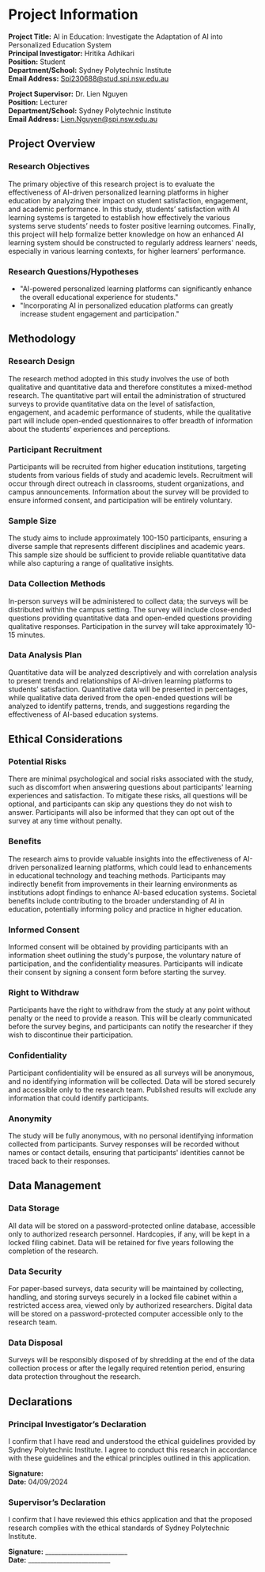 # Project Information

**Project Title:** AI in Education: Investigate the Adaptation of AI into Personalized Education System  
**Principal Investigator:** Hritika Adhikari  
**Position:** Student  
**Department/School:** Sydney Polytechnic Institute  
**Email Address:** Spi230688@stud.spi.nsw.edu.au  

**Project Supervisor:** Dr. Lien Nguyen  
**Position:** Lecturer  
**Department/School:** Sydney Polytechnic Institute  
**Email Address:** Lien.Nguyen@spi.nsw.edu.au  

## Project Overview

### Research Objectives
The primary objective of this research project is to evaluate the effectiveness of AI-driven personalized learning platforms in higher education by analyzing their impact on student satisfaction, engagement, and academic performance. In this study, students’ satisfaction with AI learning systems is targeted to establish how effectively the various systems serve students’ needs to foster positive learning outcomes. Finally, this project will help formalize better knowledge on how an enhanced AI learning system should be constructed to regularly address learners' needs, especially in various learning contexts, for higher learners’ performance.

### Research Questions/Hypotheses
- "AI-powered personalized learning platforms can significantly enhance the overall educational experience for students."
- "Incorporating AI in personalized education platforms can greatly increase student engagement and participation."

## Methodology

### Research Design
The research method adopted in this study involves the use of both qualitative and quantitative data and therefore constitutes a mixed-method research. The quantitative part will entail the administration of structured surveys to provide quantitative data on the level of satisfaction, engagement, and academic performance of students, while the qualitative part will include open-ended questionnaires to offer breadth of information about the students’ experiences and perceptions.

### Participant Recruitment
Participants will be recruited from higher education institutions, targeting students from various fields of study and academic levels. Recruitment will occur through direct outreach in classrooms, student organizations, and campus announcements. Information about the survey will be provided to ensure informed consent, and participation will be entirely voluntary.

### Sample Size
The study aims to include approximately 100-150 participants, ensuring a diverse sample that represents different disciplines and academic years. This sample size should be sufficient to provide reliable quantitative data while also capturing a range of qualitative insights.

### Data Collection Methods
In-person surveys will be administered to collect data; the surveys will be distributed within the campus setting. The survey will include close-ended questions providing quantitative data and open-ended questions providing qualitative responses. Participation in the survey will take approximately 10-15 minutes.

### Data Analysis Plan
Quantitative data will be analyzed descriptively and with correlation analysis to present trends and relationships of AI-driven learning platforms to students’ satisfaction. Quantitative data will be presented in percentages, while qualitative data derived from the open-ended questions will be analyzed to identify patterns, trends, and suggestions regarding the effectiveness of AI-based education systems.

## Ethical Considerations

### Potential Risks
There are minimal psychological and social risks associated with the study, such as discomfort when answering questions about participants' learning experiences and satisfaction. To mitigate these risks, all questions will be optional, and participants can skip any questions they do not wish to answer. Participants will also be informed that they can opt out of the survey at any time without penalty.

### Benefits
The research aims to provide valuable insights into the effectiveness of AI-driven personalized learning platforms, which could lead to enhancements in educational technology and teaching methods. Participants may indirectly benefit from improvements in their learning environments as institutions adopt findings to enhance AI-based education systems. Societal benefits include contributing to the broader understanding of AI in education, potentially informing policy and practice in higher education.

### Informed Consent
Informed consent will be obtained by providing participants with an information sheet outlining the study's purpose, the voluntary nature of participation, and the confidentiality measures. Participants will indicate their consent by signing a consent form before starting the survey.

### Right to Withdraw
Participants have the right to withdraw from the study at any point without penalty or the need to provide a reason. This will be clearly communicated before the survey begins, and participants can notify the researcher if they wish to discontinue their participation.

### Confidentiality
Participant confidentiality will be ensured as all surveys will be anonymous, and no identifying information will be collected. Data will be stored securely and accessible only to the research team. Published results will exclude any information that could identify participants.

### Anonymity
The study will be fully anonymous, with no personal identifying information collected from participants. Survey responses will be recorded without names or contact details, ensuring that participants' identities cannot be traced back to their responses.

## Data Management

### Data Storage
All data will be stored on a password-protected online database, accessible only to authorized research personnel. Hardcopies, if any, will be kept in a locked filing cabinet. Data will be retained for five years following the completion of the research.

### Data Security
For paper-based surveys, data security will be maintained by collecting, handling, and storing surveys securely in a locked file cabinet within a restricted access area, viewed only by authorized researchers. Digital data will be stored on a password-protected computer accessible only to the research team.

### Data Disposal
Surveys will be responsibly disposed of by shredding at the end of the data collection process or after the legally required retention period, ensuring data protection throughout the research.

## Declarations

### Principal Investigator’s Declaration
I confirm that I have read and understood the ethical guidelines provided by Sydney Polytechnic Institute. I agree to conduct this research in accordance with these guidelines and the ethical principles outlined in this application.

**Signature:**  
**Date:** 04/09/2024

### Supervisor’s Declaration
I confirm that I have reviewed this ethics application and that the proposed research complies with the ethical standards of Sydney Polytechnic Institute.

**Signature:** __________________________  
**Date:** __________________________


